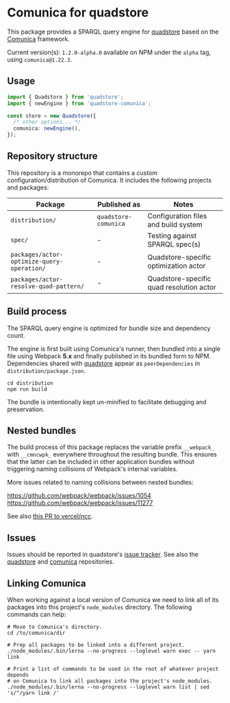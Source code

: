 
# Comunica for quadstore

This package provides a SPARQL query engine for [quadstore][3] based on the
[Comunica][1] framework.

Current version(s): `1.2.0-alpha.0` available on NPM under the `alpha` tag,
using `comunica@1.22.3`. 

## Usage

```typescript
import { Quadstore } from 'quadstore';
import { newEngine } from 'quadstore-comunica';

const store = new Quadstore({ 
  /* other options... */ 
  comunica: newEngine(), 
});
```

## Repository structure

This repository is a monorepo that contains a custom configuration/distribution
of Comunica. It includes the following projects and packages:

| Package                                     | Published as         | Notes                                    |
|---------------------------------------------|----------------------|------------------------------------------| 
| `distribution/`                             | `quadstore-comunica` | Configuration files and build system     |
| `spec/`                                     | -                    | Testing against SPARQL spec(s)           |
| `packages/actor-optimize-query-operation/`  | -                    | Quadstore-specific optimization actor    |
| `packages/actor-resolve-quad-pattern/`      | -                    | Quadstore-specific quad resolution actor |

## Build process

The SPARQL query engine is optimized for bundle size and dependency count.

The engine is first built using Comunica's runner, then bundled into a single
file using Webpack **5.x** and finally published in its bundled form to NPM. 
Dependencies shared with [quadstore][0] appear as `peerDependencies` in 
`distribution/package.json`.

```shell
cd distribution
npm run build
```

The bundle is intentionally kept un-minified to facilitate debugging and
preservation.

## Nested bundles

The build process of this package replaces the variable prefix `__webpack_` 
with `__cmncwpk_` everywhere throughout the resulting bundle. This ensures
that the latter can be included in other application bundles without 
triggering naming collisions of Webpack's internal variables.

More issues related to naming collisions between nested bundles:

https://github.com/webpack/webpack/issues/1054
https://github.com/webpack/webpack/issues/11277

See also [this PR to vercel/ncc](https://github.com/vercel/ncc/pull/633).

## Issues 

Issues should be reported in quadstore's [issue tracker][2].
See also the [quadstore][0] and [comunica][1] repositories.

## Linking Comunica

When working against a local version of Comunica we need to link all of its
packages into this project's `node_modules` directory. The following commands
can help:

```shell
# Move to Comunica's directory.
cd /to/comunica/dir

# Prep all packages to be linked into a different project.
./node_modules/.bin/lerna --no-progress --loglevel warn exec -- yarn link

# Print a list of commands to be used in the root of whatever project depends
# on Comunica to link all packages into the project's node_modules.
./node_modules/.bin/lerna --no-progress --loglevel warn list | sed 's/^/yarn link /'
```

[0]: https://github.com/belayeng/quadstore
[1]: https://github.com/comunica/comunica
[2]: https://github.com/belayeng/quadstore/issues
[3]: https://github.com/belayeng/quadstore#optscomunica
